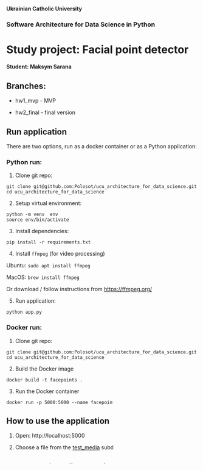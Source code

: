 
#### Ukrainian Catholic University
### Software Architecture for Data Science in Python

# Study project: Facial point detector

#### Student: Maksym Sarana

## Branches:

- hw1_mvp - MVP

- hw2_final - final version

## Run application

There are two options, run as a docker container or as a Python application:

### Python run:

1. Clone git repo:
 
```
git clone git@github.com:Polosot/ucu_architecture_for_data_science.git
cd ucu_architecture_for_data_science
```

2. Setup virtual environment:
```
python -m venv  env
source env/bin/activate
```

3. Install dependencies:
```
pip install -r requirements.txt
```

4. Install `ffmpeg` (for video processing)
 
Ubuntu: ```sudo apt install ffmpeg```

MacOS: ```brew install ffmpeg```
 
Or download / follow instructions from https://ffmpeg.org/

5. Run application:
```
python app.py
```

### Docker run:

1. Clone git repo:
 
```
git clone git@github.com:Polosot/ucu_architecture_for_data_science.git
cd ucu_architecture_for_data_science
```

2. Build the Docker image
```
docker build -t facepoints .
```

3. Run the Docker container

```
docker run -p 5000:5000 --name facepoints_container facepoints
```

## How to use the application

1. Open: http://localhost:5000

2. Choose a file from the [test_media](test_media) subdirectory and submit.

## Changes of the final version:

1. Detect faces with `cv2` and crop them for the predictor
2. Possibility to work with multiple faces
3. Work with video
4. Model selection (4 and 15 key points)
5. Dockerfile

